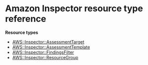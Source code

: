 # Amazon Inspector resource type reference<a name="AWS_Inspector"></a>

**Resource types**
+ [AWS::Inspector::AssessmentTarget](aws-resource-inspector-assessmenttarget.md)
+ [AWS::Inspector::AssessmentTemplate](aws-resource-inspector-assessmenttemplate.md)
+ [AWS::Inspector::FindingsFilter](aws-resource-inspector-findingsfilter.md)
+ [AWS::Inspector::ResourceGroup](aws-resource-inspector-resourcegroup.md)